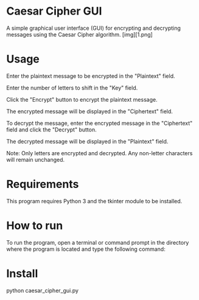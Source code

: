 # Caesar Cipher GUI
A simple graphical user interface (GUI) for encrypting and decrypting messages using the Caesar Cipher algorithm.
[img][1.png]

# Usage

Enter the plaintext message to be encrypted in the "Plaintext" field.

Enter the number of letters to shift in the "Key" field.

Click the "Encrypt" button to encrypt the plaintext message.

The encrypted message will be displayed in the "Ciphertext" field.

To decrypt the message, enter the encrypted message in the "Ciphertext" field and click the "Decrypt" button.

The decrypted message will be displayed in the "Plaintext" field.

Note: Only letters are encrypted and decrypted. Any non-letter characters will remain unchanged.

# Requirements

This program requires Python 3 and the tkinter module to be installed.

# How to run

To run the program, open a terminal or command prompt in the directory where the program is located and type the following command:

# Install

python caesar_cipher_gui.py
